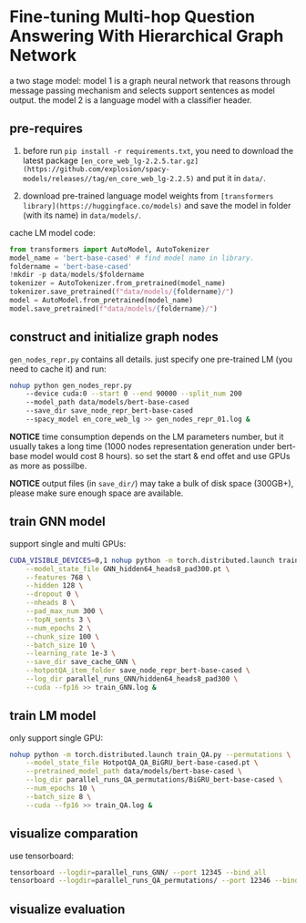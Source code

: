 # Fine-tuning Multi-hop Question Answering With Hierarchical Graph Network

a two stage model: model 1 is a graph neural network that reasons through message passing mechanism and selects support sentences as model output. the model 2 is a language model with a classifier header. 

## pre-requires

1. before run `pip install -r requirements.txt`, you need to download the latest package `[en_core_web_lg-2.2.5.tar.gz](https://github.com/explosion/spacy-models/releases//tag/en_core_web_lg-2.2.5)` and put it in `data/`.

2. download pre-trained language model weights from `[transformers library](https://huggingface.co/models)` and save the model in folder (with its name) in `data/models/`.

cache LM model code:

```python
from transformers import AutoModel, AutoTokenizer
model_name = 'bert-base-cased' # find model name in library.
foldername = 'bert-base-cased'
!mkdir -p data/models/$foldername
tokenizer = AutoTokenizer.from_pretrained(model_name)
tokenizer.save_pretrained(f"data/models/{foldername}/")
model = AutoModel.from_pretrained(model_name)
model.save_pretrained(f"data/models/{foldername}/")
```

## construct and initialize graph nodes

`gen_nodes_repr.py` contains all details. just specify one pre-trained LM (you need to cache it) and run:

```bash
nohup python gen_nodes_repr.py 
    --device cuda:0 --start 0 --end 90000 --split_num 200 
    --model_path data/models/bert-base-cased 
    --save_dir save_node_repr_bert-base-cased
    --spacy_model en_core_web_lg >> gen_nodes_repr_01.log &
```

**NOTICE** time consumption depends on the LM parameters number, but it usually takes a long time (1000 nodes representation generation under bert-base model would cost 8 hours). so set the start & end offet and use GPUs as more as possilbe. 

**NOTICE** output files (in `save_dir/`) may take a bulk of disk space (300GB+), please make sure enough space are available. 

## train GNN model

support single and multi GPUs:

```bash
CUDA_VISIBLE_DEVICES=0,1 nohup python -m torch.distributed.launch train_GNN.py \
    --model_state_file GNN_hidden64_heads8_pad300.pt \
    --features 768 \
    --hidden 128 \
    --dropout 0 \
    --nheads 8 \
    --pad_max_num 300 \
    --topN_sents 3 \
    --num_epochs 2 \
    --chunk_size 100 \
    --batch_size 10 \
    --learning_rate 1e-3 \
    --save_dir save_cache_GNN \
    --hotpotQA_item_folder save_node_repr_bert-base-cased \
    --log_dir parallel_runs_GNN/hidden64_heads8_pad300 \
    --cuda --fp16 >> train_GNN.log &
```


## train LM model

only support single GPU:

```bash
nohup python -m torch.distributed.launch train_QA.py --permutations \
    --model_state_file HotpotQA_QA_BiGRU_bert-base-cased.pt \
    --pretrained_model_path data/models/bert-base-cased \
    --log_dir parallel_runs_QA_permutations/BiGRU_bert-base-cased \
    --num_epochs 10 \
    --batch_size 8 \
    --cuda --fp16 >> train_QA.log &
```

## visualize comparation

use tensorboard:

```bash
tensorboard --logdir=parallel_runs_GNN/ --port 12345 --bind_all
tensorboard --logdir=parallel_runs_QA_permutations/ --port 12346 --bind_all
```

## visualize evaluation



